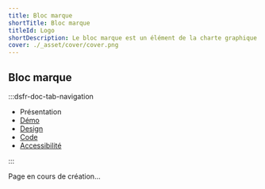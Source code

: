 ```yaml
---
title: Bloc marque
shortTitle: Bloc marque
titleId: Logo
shortDescription: Le bloc marque est un élément de la charte graphique de l'État français. Il est utilisé pour représenter l'identité visuelle de l'État.
cover: ./_asset/cover/cover.png
---
```


## Bloc marque

:::dsfr-doc-tab-navigation

- Présentation
- [Démo](demo/index.md)
- [Design](design/index.md)
- [Code](code/index.md)
- [Accessibilité](accessibility/index.md)

:::

Page en cours de création...

